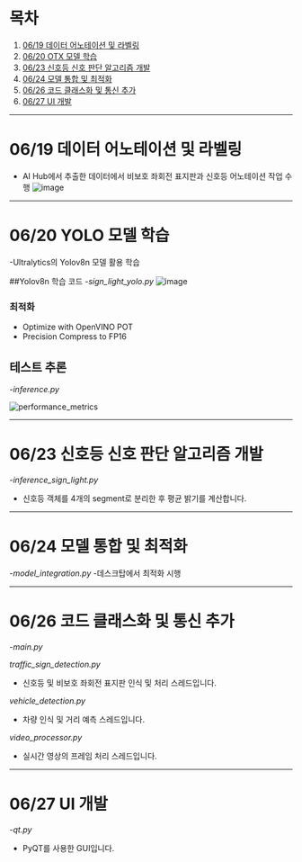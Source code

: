 # 목차

1. [06/19 데이터 어노테이션 및 라벨링](#06/19-데이터-어노테이션-및-라벨링)
2. [06/20 OTX 모델 학습](#06/20-otx-모델-학습)
3. [06/23 신호등 신호 판단 알고리즘 개발](#06/23-신호등-신호-판단-알고리즘-개발)
4. [06/24 모델 통합 및 최적화](#06/24-모델-통합-및-최적화)
5. [06/26 코드 클래스화 및 통신 추가](#06/26-코드-클래스화-및-통신-추가)
6. [06/27 UI 개발](#06/27-UI-개발)

   
---

# 06/19 데이터 어노테이션 및 라벨링
- AI Hub에서 추출한 데이터에서 비보호 좌회전 표지판과 신호등 어노테이션 작업 수행
![image](https://github.com/user-attachments/assets/b32c6ce6-f5fa-430d-b2cf-53ca9259fce7)

---

# 06/20 YOLO 모델 학습
-Ultralytics의 Yolov8n  모델 활용 학습

##Yolov8n 학습 코드
-*sign_light_yolo.py*
![image](https://github.com/user-attachments/assets/2eda45c0-d22e-439c-a7a9-6403772bf2c1)


### 최적화

- Optimize with OpenVINO POT
- Precision Compress to FP16

## 테스트 추론
-*inference.py*

![performance_metrics](https://github.com/suhwanjo/Intel-Edge-AI-Project/assets/112834460/149c796d-6e35-4bc7-97a6-e50096e9f91c)

---

# 06/23 신호등 신호 판단 알고리즘 개발
-*inference_sign_light.py*
- 신호등 객체를 4개의 segment로 분리한 후 평균 밝기를 계산합니다.

---

# 06/24 모델 통합 및 최적화
-*model_integration.py*
-데스크탑에서 최적화 시행

---

# 06/26 코드 클래스화 및 통신 추가
-*main.py*

*traffic_sign_detection.py*
- 신호등 및 비보호 좌회전 표지판 인식 및 처리 스레드입니다.

*vehicle_detection.py*
- 차량 인식 및 거리 예측 스레드입니다.

*video_processor.py*
- 실시간 영상의 프레임 처리 스레드입니다.
---

# 06/27 UI 개발
-*qt.py*
- PyQT를 사용한 GUI입니다.

